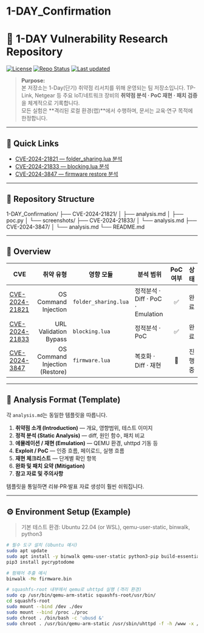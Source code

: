 # 1-DAY_Confirmation

# 🧩 1-DAY Vulnerability Research Repository

[![License](https://img.shields.io/badge/License-CC%20BY--NC%204.0-blue.svg)](https://creativecommons.org/licenses/by-nc/4.0/)
[![Repo Status](https://img.shields.io/badge/Status-Research-critical.svg)]()
[![Last updated](https://img.shields.io/badge/Last%20update-2025--10--10-lightgrey.svg)]()

> **Purpose:**  
> 본 저장소는 1-Day(단기) 취약점 리서치를 위해 운영되는 팀 저장소입니다. TP-Link, Netgear 등 주요 IoT/네트워크 장비의 **취약점 분석 · PoC 재현 · 패치 검증**을 체계적으로 기록합니다.  
> 모든 실험은 **격리된 로컬 환경(랩)**에서 수행하며, 문서는 교육·연구 목적에 한정합니다.

---

## 📌 Quick Links

- [CVE-2024-21821 — folder_sharing.lua 분석](./CVE-2024-21821/analysis.md)  
- [CVE-2024-21833 — blocking.lua 분석](./CVE-2024-21833/analysis.md)  
- [CVE-2024-3847 — firmware restore 분석](./CVE-2024-3847/analysis.md)

---

## 📁 Repository Structure

1-DAY_Confirmation/
├── CVE-2024-21821/
│   ├── analysis.md
│   ├── poc.py
│   └── screenshots/
├── CVE-2024-21833/
│   └── analysis.md
├── CVE-2024-3847/
│   └── analysis.md
└── README.md

---

## 🧠 Overview

| CVE | 취약 유형 | 영향 모듈 | 분석 범위 | PoC 여부 | 상태 |
|-----|------------:|------------|------------|:--------:|:----:|
| [CVE-2024-21821](./CVE-2024-21821/analysis.md) | OS Command Injection | `folder_sharing.lua` | 정적분석 · Diff · PoC · Emulation | ✅ | 완료 |
| [CVE-2024-21833](./CVE-2024-21833/analysis.md) | URL Validation Bypass | `blocking.lua` | 정적분석 · PoC | ✅ | 완료 |
| [CVE-2024-3847](./CVE-2024-3847/analysis.md) | OS Command Injection (Restore) | `firmware.lua` | 복호화 · Diff · 재현 | 🚧 | 진행중 |

---

## 🧩 Analysis Format (Template)

각 `analysis.md`는 동일한 템플릿을 따릅니다.

1. **취약점 소개 (Introduction)** — 개요, 영향범위, 테스트 이미지  
2. **정적 분석 (Static Analysis)** — diff, 원인 함수, 패치 비교  
3. **에뮬레이션 / 재현 (Emulation)** — QEMU 환경, uhttpd 기동 등  
4. **Exploit / PoC** — 인증 흐름, 페이로드, 실행 흐름  
5. **재현 체크리스트** — 단계별 확인 항목  
6. **완화 및 패치 요약 (Mitigation)**  
7. **참고 자료 및 주의사항**

템플릿을 통일하면 리뷰·PR·발표 자료 생성이 훨씬 쉬워집니다.

---

## ⚙️ Environment Setup (Example)

> 기본 테스트 환경: Ubuntu 22.04 (or WSL), qemu-user-static, binwalk, python3

```bash
# 필수 도구 설치 (Ubuntu 예시)
sudo apt update
sudo apt install -y binwalk qemu-user-static python3-pip build-essential
pip3 install pycryptodome

# 펌웨어 추출 예시
binwalk -Me firmware.bin

# squashfs-root 내부에서 qemu로 uhttpd 실행 (격리 환경)
sudo cp /usr/bin/qemu-arm-static squashfs-root/usr/bin/
cd squashfs-root
sudo mount --bind /dev ./dev
sudo mount --bind /proc ./proc
sudo chroot . /bin/bash -c 'ubusd &'
sudo chroot . /usr/bin/qemu-arm-static /usr/sbin/uhttpd -f -h /www -x /cgi-bin -p 0.0.0.0:8080